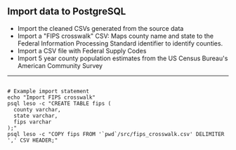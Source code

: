 ## Import data to PostgreSQL

* Import the cleaned CSVs generated from the source data
* Import a "FIPS crosswalk" CSV: Maps county name and state to the Federal Information Processing Standard identifier to identify counties.
* Import a CSV file with Federal Supply Codes
* Import 5 year county population estimates from the US Census Bureau's American Community Survey

<hr/>

<pre><code class="bash" data-trim>
# Example import statement
echo "Import FIPS crosswalk"
psql leso -c "CREATE TABLE fips (
  county varchar,
  state varchar,
  fips varchar
);"
psql leso -c "COPY fips FROM '`pwd`/src/fips_crosswalk.csv' DELIMITER ',' CSV HEADER;"
</code></pre>
